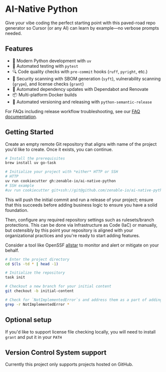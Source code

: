 # AI-Native Python

Give your vibe coding the perfect starting point with this paved-road repo generator so Cursor (or any AI) can learn by example—no verbose prompts needed.

## Features

- 🚀 Modern Python development with `uv`
- 🧪 Automated testing with `pytest`
- 🔍 Code quality checks with `pre-commit` hooks (`ruff`, `pyright`, etc.)
- 🔐 Security scanning with SBOM generation (`syft`), vulnerability scanning (`grype`), and license checks (`grant`)
- 🤖 Automated dependency updates with Dependabot and Renovate
- 📦 Multi-platform Docker builds
- 🔄 Automated versioning and releasing with `python-semantic-release`

For FAQs including release workflow troubleshooting, see our [FAQ documentation](./FAQ.md).

## Getting Started

Create an empty remote Git repository that aligns with name of the project you'd like to create. Once it exists, you can continue.

```bash
# Install the prerequisites
brew install uv go-task

# Initialize your project with *either* HTTP or SSH
# HTTP
uv run cookiecutter gh:zenable-io/ai-native-python
# SSH example
#uv run cookiecutter git+ssh://git@github.com/zenable-io/ai-native-python.git
```

This will push the initial commit and run a release of your project; ensure that this succeeds before adding business logic to ensure you have a solid
foundation.

Then, configure any required repository settings such as rulesets/branch protections. This can be done via Infrastructure as Code (IaC) or manually, but
ostensibly by this point your repository is aligned with your organizational practices and you're ready to start adding features.

Consider a tool like OpenSSF [allstar](https://github.com/ossf/allstar) to monitor and alert or mitigate on your behalf.

```bash
# Enter the project directory
cd $(ls -td * | head -1)

# Initialize the repository
task init

# Checkout a new branch for your initial content
git checkout -b initial-content

# Check for `NotImplementedError`s and address them as a part of adding your business logic
grep -r NotImplementedError *
```

## Optional setup

If you'd like to support license file checking locally, you will need to install `grant` and put it in your `PATH`

## Version Control System support

Currently this project only supports projects hosted on GitHub.

